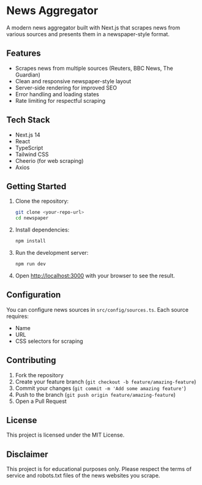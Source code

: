 # News Aggregator

A modern news aggregator built with Next.js that scrapes news from various sources and presents them in a newspaper-style format.

## Features

- Scrapes news from multiple sources (Reuters, BBC News, The Guardian)
- Clean and responsive newspaper-style layout
- Server-side rendering for improved SEO
- Error handling and loading states
- Rate limiting for respectful scraping

## Tech Stack

- Next.js 14
- React
- TypeScript
- Tailwind CSS
- Cheerio (for web scraping)
- Axios

## Getting Started

1. Clone the repository:
   ```bash
   git clone <your-repo-url>
   cd newspaper
   ```

2. Install dependencies:
   ```bash
   npm install
   ```

3. Run the development server:
   ```bash
   npm run dev
   ```

4. Open [http://localhost:3000](http://localhost:3000) with your browser to see the result.

## Configuration

You can configure news sources in `src/config/sources.ts`. Each source requires:
- Name
- URL
- CSS selectors for scraping

## Contributing

1. Fork the repository
2. Create your feature branch (`git checkout -b feature/amazing-feature`)
3. Commit your changes (`git commit -m 'Add some amazing feature'`)
4. Push to the branch (`git push origin feature/amazing-feature`)
5. Open a Pull Request

## License

This project is licensed under the MIT License.

## Disclaimer

This project is for educational purposes only. Please respect the terms of service and robots.txt files of the news websites you scrape.
